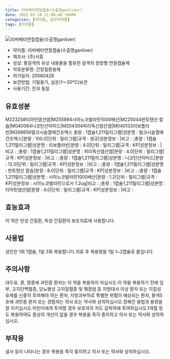 ```yaml
---
title: 리버베타연질캡슐(수출명ganliver)
date: 2022-03-18 21:08:40 +0800
categories: [의약품, 일반의약품]
tags: [의약품]
---
```

![리버베타연질캡슐(수출명ganliver)](https://nedrug.mfds.go.kr/pbp/cmn/itemImageDownload/154151885634000024)

- 약이름: 리버베타연질캡슐(수출명ganliver)
- 제조사: (주)서흥
- 성상: 황갈색의 유상 내용물을 함유한 갈색의 장방형 연질캡슐제
- 약효분류명: 간장질환용제
- 허가일자: 20060426
- 보관방법: 기밀용기, 실온(1～30℃)보관
- 사용기간: 전과 동일
## 유효성분
M223258티아민염산염|M255994시아노코발라민1000배산|M225044판토텐산 칼슘|M040064니코틴산아미드|M204304피리독신염산염|M040133리보플라빈|M268656밀크시슬열매건조엑스
총량 : 1캡슐1,211밀리그램|성분명 : 밀크시슬열매건조엑스|분량 : 100.0|단위 : 밀리그램|규격 : 생규|성분정보 : |비고 : ;총량 : 1캡슐1,211밀리그램|성분명 : 리보플라빈|분량 : 4.0|단위 : 밀리그램|규격 : KP|성분정보 : |비고 : ;총량 : 1캡슐1,211밀리그램|성분명 : 피리독신염산염|분량 : 4.0|단위 : 밀리그램|규격 : KP|성분정보 : |비고 : ;총량 : 1캡슐1,211밀리그램|성분명 : 니코틴산아미드|분량 : 12.0|단위 : 밀리그램|규격 : KP|성분정보 : |비고 : ;총량 : 1캡슐1,211밀리그램|성분명 : 판토텐산 칼슘|분량 : 8.0|단위 : 밀리그램|규격 : KP|성분정보 : |비고 : ;총량 : 1캡슐1,211밀리그램|성분명 : 시아노코발라민1000배산|분량 : 1.2|단위 : 밀리그램|규격 : KP|성분정보 : 시아노코발라민으로서 1.2ug|비고 : ;총량 : 1캡슐1,211밀리그램|성분명 : 티아민염산염|분량 : 4.0|단위 : 밀리그램|규격 : KP|성분정보 : |비고 :
## 효능효과
이 약은 만성 간질환, 독성 간질환의 보조치료에 사용합니다.
## 사용법
성인은 1회 1캡슐, 1일 3회 복용합니다.치료 후 복용량을 1일 1~2캡슐로 줄입니다.
## 주의사항
대두유, 콩, 땅콩에 과민증 환자는 이 약을 복용하지 마십시오.이 약을 복용하기 전에 임부, 고지단백혈증, 당뇨병성 고지질혈증 및 췌장염 등 지방대사 이상 환자 또는 지질성 유제를 신중히 투여해야 하는 환자, 지방과부하로 특별한 위험이 예상되는 환자, 황색5호에 과민증 환자 또는 경험자는 의사 또는 약사와 상의하십시오.정해진 용법과 용량을 잘 지키십시오.어린이에게 투여할 경우 보호자의 지도 감독하에 투여하십시오.1개월 정도 복용하여도 증상의 개선이 없을 경우 복용을 즉각 중지하고 의사 또는 약사와 상의하십시오.
## 부작용
설사 등이 나타나는 경우 복용을 즉각 중지하고 의사 또는 약사와 상의하십시오.
